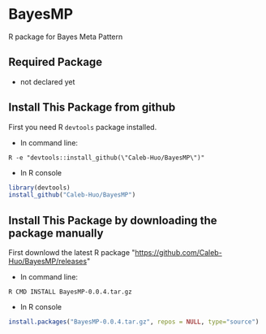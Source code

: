 # BayesMP
R package for Bayes Meta Pattern


## Required Package
* not declared yet

## Install This Package from github
First you need R `devtools` package installed.
* In command line:
```
R -e "devtools::install_github(\"Caleb-Huo/BayesMP\")"
```
* In R console
```R
library(devtools)
install_github("Caleb-Huo/BayesMP")
```


## Install This Package by downloading the package manually
First downlowd the latest R package "https://github.com/Caleb-Huo/BayesMP/releases"
* In command line:
```
R CMD INSTALL BayesMP-0.0.4.tar.gz
```
* In R console
```R
install.packages("BayesMP-0.0.4.tar.gz", repos = NULL, type="source")
```

